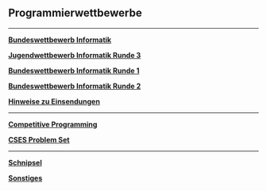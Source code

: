## Programmierwettbewerbe

----

**[Bundeswettbewerb Informatik](https://bwinf.de/bundeswettbewerb/)**

**[Jugendwettbewerb Informatik Runde 3](./jwinfRunde3/jwinf3.md)**

**[Bundeswettbewerb Informatik Runde 1](./bwinf1/bwinf1.md)**

**[Bundeswettbewerb Informatik Runde 2](./bwinf2/bwinf2.md)**

**[Hinweise zu Einsendungen](einsendungen/einsendungen.md)**


---

**[Competitive Programming](./competitive.md)**

**[CSES Problem Set](cses.md)**


---

**[Schnipsel](schnipsel.md)**

**[Sonstiges](algorithmen/algorithmen.md)**






 
